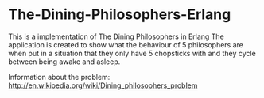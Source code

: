 # The-Dining-Philosophers-Erlang
This is a implementation of The Dining Philosophers in Erlang
The application is created to show what the behaviour of 5 philosophers are when put in a situation that they only have 5 chopsticks
with and they cycle between being awake and asleep.

Information about the problem:  http://en.wikipedia.org/wiki/Dining_philosophers_problem
